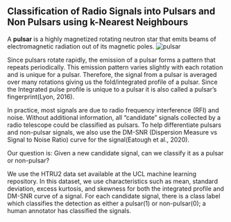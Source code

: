 ## Classification of Radio Signals into Pulsars and Non Pulsars using k-Nearest Neighbours


A **pulsar** is a highly magnetized rotating neutron star that emits beams of electromagnetic radiation out of its magnetic poles.
![pulsar](https://github.com/user-attachments/assets/e2ad29a6-10ad-41fc-a630-88a5b2bf6ec3)

Since pulsars rotate rapidly, the emission of a pulsar forms a pattern that repeats periodically. This emission pattern varies slightly with each rotation and is unique for a pulsar. Therefore, the signal from a pulsar is averaged over many rotations giving us the fold/integrated profile of a pulsar. Since the Integrated pulse profile is unique to a pulsar it is also called a pulsar’s fingerprint(Lyon, 2016).

In practice, most signals are due to radio frequency interference (RFI) and noise. Without additional information, all “candidate” signals collected by a radio telescope could be classified as pulsars. To help differentiate pulsars and non-pulsar signals, we also use the DM-SNR (Dispersion Measure vs Signal to Noise Ratio) curve for the signal(Eatough et al., 2020).

Our question is: Given a new candidate signal, can we classify it as a pulsar or non-pulsar?

We use the HTRU2 data set available at the UCL machine learning repository. In this dataset, we use characteristics such as mean, standard deviation, excess kurtosis, and skewness for both the integrated profile and DM-SNR curve of a signal. For each candidate signal, there is a class label which classifies the detection as either a pulsar(1) or non-pulsar(0); a human annotator has classified the signals.
